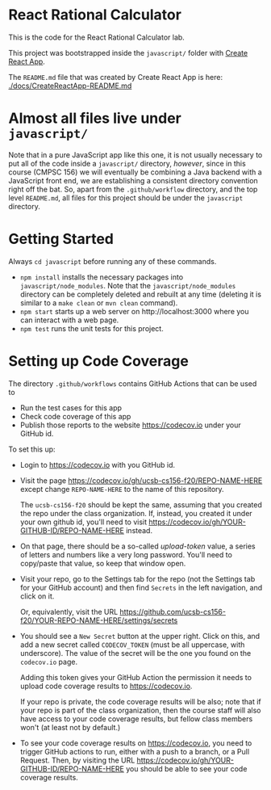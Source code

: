 # React Rational Calculator

This is the code for the React Rational Calculator lab.

This project was bootstrapped inside the `javascript/` folder
with [Create React App](https://github.com/facebook/create-react-app).

The `README.md` file that was created by Create React App is here: [./docs/CreateReactApp-README.md](./docs/CreateReactApp-README.md)

# Almost all files live under `javascript/`

Note that in a pure JavaScript app like this one, it is not usually necessary
to put all of the code inside a `javascript/` directory, *however*, since in 
this course (CMPSC 156) we will eventually be combining a Java backend with a
JavaScript front end, we are establishing a consistent directory convention
right off the bat.   So, apart from the `.github/workflow` directory, and the
top level `README.md`, all files for this project should be under the `javascript` directory.

# Getting Started

Always `cd javascript` before running any of these commands.

* `npm install` installs the necessary packages into `javascript/node_modules`.
  Note that the `javascript/node_modules` directory can be completely deleted
  and rebuilt at any time (deleting it is similar to a `make clean` or `mvn clean` command).
* `npm start` starts up a web server on http://localhost:3000 where you can
  interact with a web page.
* `npm test` runs the unit tests for this project. 

# Setting up Code Coverage

The directory `.github/workflows` contains GitHub Actions that can be used to
* Run the test cases for this app
* Check code coverage of this app
* Publish those reports to the website <https://codecov.io> under your GitHub id.

To set this up:
* Login to <https://codecov.io> with you GitHub id.
* Visit the page <https://codecov.io/gh/ucsb-cs156-f20/REPO-NAME-HERE> except change `REPO-NAME-HERE`
  to the name of this repository.

  The `ucsb-cs156-f20` should be kept the same, assuming that you created the repo under
  the class organization.  If, instead, you created it under your own github id, you'll
  need to visit 
  <https://codecov.io/gh/YOUR-GITHUB-ID/REPO-NAME-HERE> instead.

* On that page, there should be a so-called *upload-token* value, a series of letters and numbers
  like a very long password.   You'll need to copy/paste that value, so keep that window open.

* Visit your repo, go to the Settings tab for the repo (not the Settings tab for your GitHub account)
  and then find `Secrets` in the left navigation, and click on it.

  Or, equivalently, visit the URL <https://github.com/ucsb-cs156-f20/YOUR-REPO-NAME-HERE/settings/secrets>

* You should see a `New Secret` button at the upper right.  Click on this, and add a new secret
  called `CODECOV_TOKEN` (must be all uppercase, with underscore).   The value of the secret
  will be the one you found on the `codecov.io` page.

  Adding this token gives your GitHub Action the permission it needs to upload
  code coverage results to <https://codecov.io>.

  If your repo is private, the code coverage results will be also; note that if your
  repo is part of the class organization, then the course staff will also have access
  to your code coverage results, but fellow class members won't (at least not by default.)
  
* To see your code coverage results on <https://codecov.io>, you need to trigger GitHub
  actions to run, either with a push to a branch, or a Pull Request.  Then, by visiting
  the URL <https://codecov.io/gh/YOUR-GITHUB-ID/REPO-NAME-HERE> you should be able to
  see your code coverage results.

